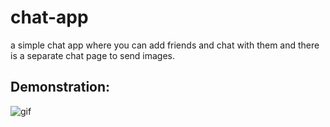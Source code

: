 # chat-app
a simple chat app where you can add friends  and chat with them and there is a separate chat page to send images.
## Demonstration:
![gif](Chat.gif)
